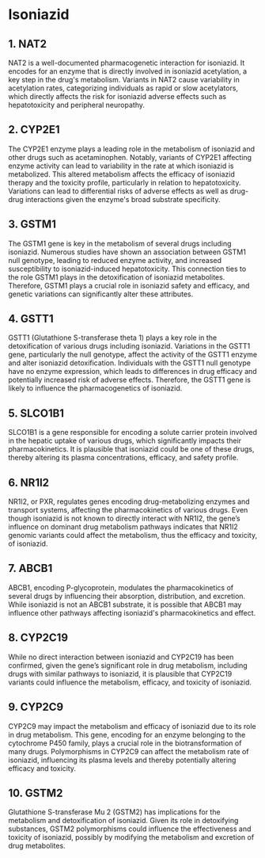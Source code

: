 # Isoniazid

## 1. NAT2
NAT2 is a well-documented pharmacogenetic interaction for isoniazid. It encodes for an enzyme that is directly involved in isoniazid acetylation, a key step in the drug's metabolism. Variants in NAT2 cause variability in acetylation rates, categorizing individuals as rapid or slow acetylators, which directly affects the risk for isoniazid adverse effects such as hepatotoxicity and peripheral neuropathy.

## 2. CYP2E1
The CYP2E1 enzyme plays a leading role in the metabolism of isoniazid and other drugs such as acetaminophen. Notably, variants of CYP2E1 affecting enzyme activity can lead to variability in the rate at which isoniazid is metabolized. This altered metabolism affects the efficacy of isoniazid therapy and the toxicity profile, particularly in relation to hepatotoxicity. Variations can lead to differential risks of adverse effects as well as drug-drug interactions given the enzyme's broad substrate specificity.

## 3. GSTM1
The GSTM1 gene is key in the metabolism of several drugs including isoniazid. Numerous studies have shown an association between GSTM1 null genotype, leading to reduced enzyme activity, and increased susceptibility to isoniazid-induced hepatotoxicity. This connection ties to the role GSTM1 plays in the detoxification of isoniazid metabolites. Therefore, GSTM1 plays a crucial role in isoniazid safety and efficacy, and genetic variations can significantly alter these attributes.

## 4. GSTT1
GSTT1 (Glutathione S-transferase theta 1) plays a key role in the detoxification of various drugs including isoniazid. Variations in the GSTT1 gene, particularly the null genotype, affect the activity of the GSTT1 enzyme and alter isoniazid detoxification. Individuals with the GSTT1 null genotype have no enzyme expression, which leads to differences in drug efficacy and potentially increased risk of adverse effects. Therefore, the GSTT1 gene is likely to influence the pharmacogenetics of isoniazid.

## 5. SLCO1B1
SLCO1B1 is a gene responsible for encoding a solute carrier protein involved in the hepatic uptake of various drugs, which significantly impacts their pharmacokinetics. It is plausible that isoniazid could be one of these drugs, thereby altering its plasma concentrations, efficacy, and safety profile.

## 6. NR1I2
NR1I2, or PXR, regulates genes encoding drug-metabolizing enzymes and transport systems, affecting the pharmacokinetics of various drugs. Even though isoniazid is not known to directly interact with NR1I2, the gene’s influence on dominant drug metabolism pathways indicates that NR1I2 genomic variants could affect the metabolism, thus the efficacy and toxicity, of isoniazid.

## 7. ABCB1
ABCB1, encoding P-glycoprotein, modulates the pharmacokinetics of several drugs by influencing their absorption, distribution, and excretion. While isoniazid is not an ABCB1 substrate, it is possible that ABCB1 may influence other pathways affecting isoniazid's pharmacokinetics and effect.

## 8. CYP2C19
While no direct interaction between isoniazid and CYP2C19 has been confirmed, given the gene’s significant role in drug metabolism, including drugs with similar pathways to isoniazid, it is plausible that CYP2C19 variants could influence the metabolism, efficacy, and toxicity of isoniazid.

## 9. CYP2C9
CYP2C9 may impact the metabolism and efficacy of isoniazid due to its role in drug metabolism. This gene, encoding for an enzyme belonging to the cytochrome P450 family, plays a crucial role in the biotransformation of many drugs. Polymorphisms in CYP2C9 can affect the metabolism rate of isoniazid, influencing its plasma levels and thereby potentially altering efficacy and toxicity.

## 10. GSTM2
Glutathione S-transferase Mu 2 (GSTM2) has implications for the metabolism and detoxification of isoniazid. Given its role in detoxifying substances, GSTM2 polymorphisms could influence the effectiveness and toxicity of isoniazid, possibly by modifying the metabolism and excretion of drug metabolites.

